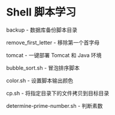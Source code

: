 # Shell 脚本学习

backup - 数据库备份脚本目录

remove_first_letter - 移除第一个首字母

tomcat - 一键部署 Tomcat 和 Java 环境

bubble_sort.sh - 冒泡排序脚本

color.sh - 设置脚本输出颜色

cp.sh - 将指定目录下的文件拷贝到目标目录

determine-prime-number.sh - 判断素数
